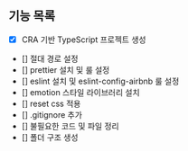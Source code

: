 ## 기능 목록

- [x] CRA 기반 TypeScript 프로젝트 생성
- [] 절대 경로 설정
- [] prettier 설치 및 룰 설정
- [] eslint 설치 및 eslint-config-airbnb 룰 설정
- [] emotion 스타일 라이브러리 설치
- [] reset css 적용
- [] .gitignore 추가
- [] 불필요한 코드 및 파일 정리
- [] 폴더 구조 생성

